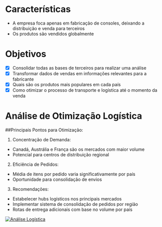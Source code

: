 # Características

- A empresa foca apenas em fabricação de consoles, deixando a distribuição e venda para terceiros
- Os produtos são vendidos globalmente

# Objetivos

- [x] Consolidar todas as bases de terceiros para realizar uma análise
- [x] Transformar dados de vendas em informações relevantes para a fabricante
- [x] Quais são os produtos mais populares em cada país
- [x] Como otimizar o processo de transporte e logística até o momento da venda

# Análise de Otimização Logística

##Principais Pontos para Otimização:

1. Concentração de Demanda:
- Canadá, Austrália e França são os mercados com maior volume
- Potencial para centros de distribuição regional

2. Eficiência de Pedidos:
- Média de itens por pedido varia significativamente por país
- Oportunidade para consolidação de envios

3. Recomendações:
- Estabelecer hubs logísticos nos principais mercados
- Implementar sistema de consolidação de pedidos por região
- Rotas de entrega adicionais com base no volume por país

[![Análise Logística](https://julius.ai/files?filename=logistica_analise.png)](https://julius.ai/)
